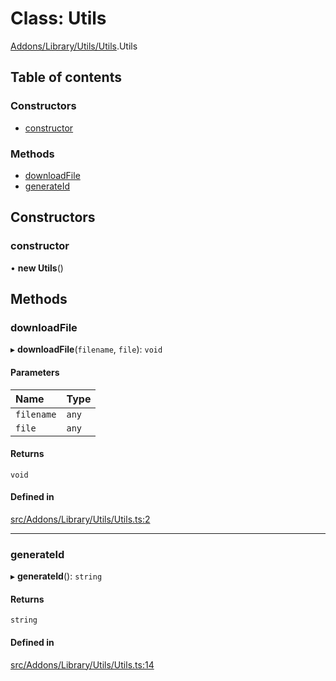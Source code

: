 # Class: Utils

[Addons/Library/Utils/Utils](../wiki/Addons.Library.Utils.Utils).Utils

## Table of contents

### Constructors

- [constructor](../wiki/Addons.Library.Utils.Utils.Utils#constructor)

### Methods

- [downloadFile](../wiki/Addons.Library.Utils.Utils.Utils#downloadfile)
- [generateId](../wiki/Addons.Library.Utils.Utils.Utils#generateid)

## Constructors

### constructor

• **new Utils**()

## Methods

### downloadFile

▸ **downloadFile**(`filename`, `file`): `void`

#### Parameters

| Name | Type |
| :------ | :------ |
| `filename` | `any` |
| `file` | `any` |

#### Returns

`void`

#### Defined in

[src/Addons/Library/Utils/Utils.ts:2](https://github.com/94briel/VariaMosPLE/blob/0611efd/src/Addons/Library/Utils/Utils.ts#L2)

___

### generateId

▸ **generateId**(): `string`

#### Returns

`string`

#### Defined in

[src/Addons/Library/Utils/Utils.ts:14](https://github.com/94briel/VariaMosPLE/blob/0611efd/src/Addons/Library/Utils/Utils.ts#L14)
